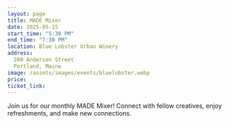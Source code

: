 ```yaml
---
layout: page
title: MADE Mixer
date: 2025-05-15
start_time: "5:30 PM"
end_time: "7:30 PM"
location: Blue Lobster Urban Winery
address:
  200 Anderson Street
  Portland, Maine
image: /assets/images/events/bluelobster.webp
price: 
ticket_link: 
---
```


Join us for our monthly MADE Mixer! Connect with fellow creatives, enjoy refreshments, and make new connections.
